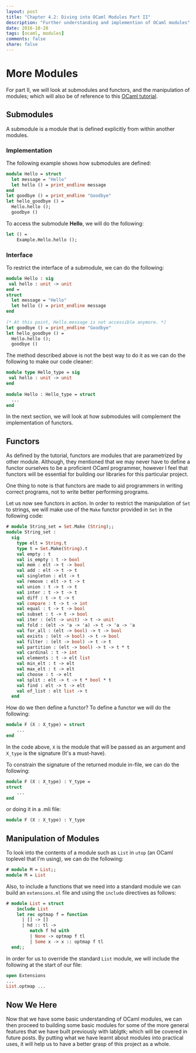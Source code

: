 ```yaml
---
layout: post
title: "Chapter 4.2: Diving into OCaml Modules Part II"
description: "Further understanding and implemention of OCaml modules"
date: 2016-10-20
tags: [ocaml, modules]
comments: false
share: false
---
```


# More Modules
For part II, we will look at submodules and functors, and the manipulation of modules; which will also be of reference to this [OCaml tutorial](https://ocaml.org/learn/tutorials/modules.html).

## Submodules
A submodule is a module that is defined explicitly from within another modules. 

### Implementation
The following example shows how submodules are defined:

```ocaml
module Hello = struct
  let message = "Hello"
  let hello () = print_endline message
end
let goodbye () = print_endline "Goodbye"
let hello_goodbye () =
  Hello.hello ();
  goodbye ()
```

To access the submodule <b>Hello</b>, we will do the following:

```ocaml
let () = 
	Example.Hello.hello ();
```

### Interface
To restrict the interface of a submodule, we can do the following:

```ocaml
module Hello : sig
 val hello : unit -> unit
end = 
struct
  let message = "Hello"
  let hello () = print_endline message
end
  
(* At this point, Hello.message is not accessible anymore. *)
let goodbye () = print_endline "Goodbye"
let hello_goodbye () =
  Hello.hello ();
  goodbye ()
```

The method described above is not the best way to do it as we can do the following to make our code cleaner:

```ocaml
module type Hello_type = sig
 val hello : unit -> unit
end
  
module Hello : Hello_type = struct
  ...
end
```

In the next section, we will look at how submodules will complement the implementation of functors.

## Functors
As defined by the tutorial, functors are modules that are parametrized by other module. Although, they mentioned that we may never have to define a functor ourselves to be a proficient OCaml programmer, however I feel that functors will be essential for building our libraries for this particular project. 

One thing to note is that functors are made to aid programmers in writing correct programs, not to write better performing programs.

Let us now see functors in action. In order to restrict the manipulation of `Set` to strings, we will make use of the `Make` functor provided in `Set` in the following code:

```ocaml
# module String_set = Set.Make (String);;
module String_set :
  sig
    type elt = String.t
    type t = Set.Make(String).t
    val empty : t
    val is_empty : t -> bool
    val mem : elt -> t -> bool
    val add : elt -> t -> t
    val singleton : elt -> t
    val remove : elt -> t -> t
    val union : t -> t -> t
    val inter : t -> t -> t
    val diff : t -> t -> t
    val compare : t -> t -> int
    val equal : t -> t -> bool
    val subset : t -> t -> bool
    val iter : (elt -> unit) -> t -> unit
    val fold : (elt -> 'a -> 'a) -> t -> 'a -> 'a
    val for_all : (elt -> bool) -> t -> bool
    val exists : (elt -> bool) -> t -> bool
    val filter : (elt -> bool) -> t -> t
    val partition : (elt -> bool) -> t -> t * t
    val cardinal : t -> int
    val elements : t -> elt list
    val min_elt : t -> elt
    val max_elt : t -> elt
    val choose : t -> elt
    val split : elt -> t -> t * bool * t
    val find : elt -> t -> elt
    val of_list : elt list -> t
  end
``` 

How do we then define a functor? To define a functor we will do the following:

```ocaml
module F (X : X_type) = struct
	...
end	
```

In the code above, `X` is the module that will be passed as an argument and `X_type` is the signature (It's a must-have).

To constrain the signature of the returned module in-file, we can do the following:

```ocaml
module F (X : X_type) : Y_type = 
struct
	...
end
```

or doing it in a .mli file:

```ocaml
module F (X : X_type) : Y_type
```	

## Manipulation of Modules
To look into the contents of a module such as `List` in `utop` (an OCaml toplevel that I'm using), we can do the following:

```ocaml
# module M = List;;
module M = List
```

Also, to include a functions that we need into a standard module we can build an `extensions.ml` file and using the `include` directives as follows:

```ocaml
# module List = struct
    include List
    let rec optmap f = function
      | [] -> []
      | hd :: tl ->
         match f hd with
         | None -> optmap f tl
         | Some x -> x :: optmap f tl
  end;;
```

In order for us to override the standard `List` module, we will include the following at the start of our file:

```ocaml
open Extensions
...
List.optmap ...
```

## Now We Here
Now that we have some basic understanding of OCaml modules, we can then proceed to building some basic modules for some of the more general features that we have built previously with lablgtk; which will be covered in future posts. By putting what we have learnt about modules into practical uses, it will help us to have a better grasp of this project as a whole.
